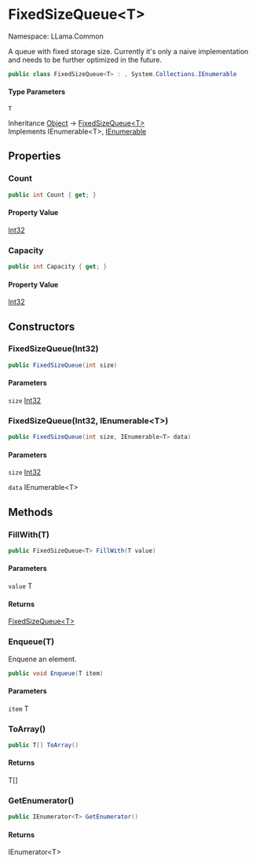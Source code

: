 # FixedSizeQueue&lt;T&gt;

Namespace: LLama.Common

A queue with fixed storage size.
 Currently it's only a naive implementation and needs to be further optimized in the future.

```csharp
public class FixedSizeQueue<T> : , System.Collections.IEnumerable
```

#### Type Parameters

`T`<br>

Inheritance [Object](https://docs.microsoft.com/en-us/dotnet/api/system.object) → [FixedSizeQueue&lt;T&gt;](./llama.common.fixedsizequeue-1.md)<br>
Implements IEnumerable&lt;T&gt;, [IEnumerable](https://docs.microsoft.com/en-us/dotnet/api/system.collections.ienumerable)

## Properties

### **Count**

```csharp
public int Count { get; }
```

#### Property Value

[Int32](https://docs.microsoft.com/en-us/dotnet/api/system.int32)<br>

### **Capacity**

```csharp
public int Capacity { get; }
```

#### Property Value

[Int32](https://docs.microsoft.com/en-us/dotnet/api/system.int32)<br>

## Constructors

### **FixedSizeQueue(Int32)**

```csharp
public FixedSizeQueue(int size)
```

#### Parameters

`size` [Int32](https://docs.microsoft.com/en-us/dotnet/api/system.int32)<br>

### **FixedSizeQueue(Int32, IEnumerable&lt;T&gt;)**

```csharp
public FixedSizeQueue(int size, IEnumerable<T> data)
```

#### Parameters

`size` [Int32](https://docs.microsoft.com/en-us/dotnet/api/system.int32)<br>

`data` IEnumerable&lt;T&gt;<br>

## Methods

### **FillWith(T)**

```csharp
public FixedSizeQueue<T> FillWith(T value)
```

#### Parameters

`value` T<br>

#### Returns

[FixedSizeQueue&lt;T&gt;](./llama.common.fixedsizequeue-1.md)<br>

### **Enqueue(T)**

Enquene an element.

```csharp
public void Enqueue(T item)
```

#### Parameters

`item` T<br>

### **ToArray()**

```csharp
public T[] ToArray()
```

#### Returns

T[]<br>

### **GetEnumerator()**

```csharp
public IEnumerator<T> GetEnumerator()
```

#### Returns

IEnumerator&lt;T&gt;<br>
